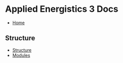 # Applied Energistics 3 Docs

- [Home](README.md)

## Structure

- [Structure](structure/readme.md)
- [Modules](structure/modules.md)